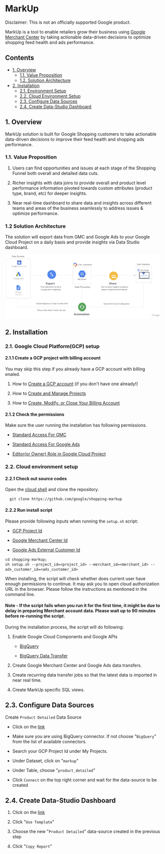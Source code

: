# MarkUp

Disclaimer: This is not an officially supported Google product.

MarkUp is a tool to enable retailers grow their business using
[Google Merchant Center](https://www.google.com/retail/solutions/merchant-center/)
by taking actionable data-driven decisions to optimize shopping feed health and
ads performance.

## Contents

*   [1. Overview](#1-overview)
    *   [1.1. Value Proposition](#1-1-value-proposition)
    *   [1.2. Solution Architecture](#solution-architecture)
*   [2. Installation](#2-installation)
    *   [2.1. Environment Setup](#environment-setup)
    *   [2.2. Cloud Environment Setup](#cloud-environment-setup)
    *   [2.3. Configure Data Sources](#configure-data-sources)
    *   [2.4. Create Data-Studio Dashboard](#data-studio-dashboard)

## 1. Overview

MarkUp solution is built for Google Shopping customers to take actionable
data-driven decisions to improve their feed health and shopping ads performance.

### 1.1. Value Proposition

1.  Users can find opportunities and issues at each stage of the Shopping Funnel
    both overall and detailed data cuts.

2.  Richer insights with data joins to provide overall and product level
    performance information pivoted towards custom attributes (product type,
    brand, etc) for deeper insights.

3.  Near real-time dashboard to share data and insights across different teams
    and areas of the business seamlessly to address issues & optimize
    performance.

### 1.2 Solution Architecture

The solution will export data from GMC and Google Ads to your Google Cloud
Project on a daily basis and provide insights via Data Studio dashboard.

<img src="images/architecture.png">

## 2. Installation

### 2.1. Google Cloud Platform(GCP) setup

#### 2.1.1 Create a GCP project with billing account

You may skip this step if you already have a GCP account with billing enaled.

1.  How to [Create a GCP account](https://cloud.google.com/?authuser=1) (if you
    don't have one already!)

2.  How to
    [Create and Manage Projects](https://cloud.google.com/resource-manager/docs/creating-managing-projects)

3.  How to
    [Create, Modify, or Close Your Billing Account](https://cloud.google.com/billing/docs/how-to/manage-billing-account)

#### 2.1.2 Check the permissions

Make sure the user running the installation has following permissions.

*   [Standard Access For GMC](https://support.google.com/merchants/answer/1637190?hl=en)

*   [Standard Access For Google Ads](https://support.google.com/google-ads/answer/7476552?hl=en)

*   [Editor(or Owner) Role in Google Cloud Project](https://cloud.google.com/iam/docs/understanding-roles)

### 2.2. Cloud environment setup

#### 2.2.1 Check out source codes

Open the [cloud shell](https://ssh.cloud.google.com/cloudshell?shellonly=true)
and clone the repository.

```
  git clone https://github.com/google/shopping-markup
```

#### 2.2.2 Run install script

Please provide following inputs when running the `setup.sh` script:

*   [GCP Project Id](https://cloud.google.com/resource-manager/docs/creating-managing-projects)

*   [Google Merchant Center Id](https://support.google.com/merchants/answer/188924?hl=en)

*   [Google Ads External Customer Id](https://support.google.com/google-ads/answer/1704344?hl=en)

```
cd shopping-markup;
sh setup.sh --project_id=<project_id> --merchant_id=<merchant_id> --ads_customer_id=<ads_customer_id>
```

When installing, the script will check whether does current user have enough
permissions to continue. It may ask you to open cloud authorization URL in the
browser. Please follow the instructions as mentioned in the command line.

#### Note - If the script fails when you run it for the first time, it might be due to delay in preparing Merchant account data. Please wait up to 90 minutes before re-running the script.

During the installation process, the script will do following:

1.  Enable Google Cloud Components and Google APIs

    *   [BigQuery](https://console.cloud.google.com/bigquery)

    *   [BigQuery Data Transfer](https://console.cloud.google.com/bigquery/transfers)

2.  Create Google Merchant Center and Google Ads data transfers.

3.  Create recurring data transfer jobs so that the latest data is imported in
    near real time.

4.  Create MarkUp specific SQL views.

## 2.3. Configure Data Sources

Create `Product Detailed` Data Source

*   Click on the
    [link](https://datastudio.google.com/c/u/0/datasources/create?connectorId=2)

*   Make sure you are using BigQuery connector. If not choose "`BigQuery`" from
    the list of available connectors.

*   Search your GCP Project Id under My Projects.

*   Under Dataset, click on "`markup`"

*   Under Table, choose "`product_detailed`"

*   Click `Connect` on the top right corner and wait for the data-source to be
    created

## 2.4. Create Data-Studio Dashboard

1.  Click on the
    [link](https://datastudio.google.com/c/u/0/reporting/717c29df-0d54-421a-881a-2c629abe3e97/page/l11LB/preview)

2.  Click "`Use Template`"

3.  Choose the new "`Product Detailed`" data-source created in the previous step

4.  Click "`Copy Report`"
